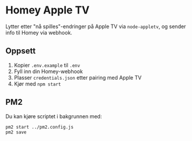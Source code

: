 # Homey Apple TV

Lytter etter "nå spilles"-endringer på Apple TV via `node-appletv`, og sender info til Homey via webhook.

## Oppsett

1. Kopier `.env.example` til `.env`
2. Fyll inn din Homey-webhook
3. Plasser `credentials.json` etter pairing med Apple TV
4. Kjør med `npm start`

## PM2

Du kan kjøre scriptet i bakgrunnen med:

```bash
pm2 start ../pm2.config.js
pm2 save
